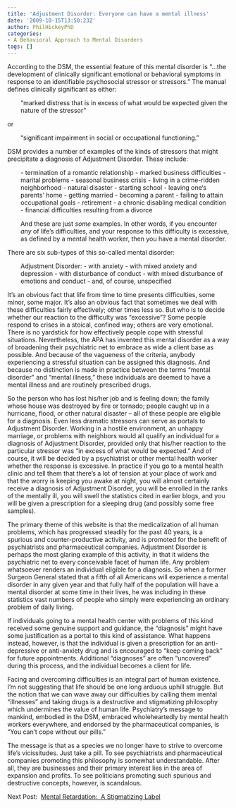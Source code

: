 ```yaml
---
title: 'Adjustment Disorder: Everyone can have a mental illness'
date: '2009-10-15T13:50:23Z'
author: PhilHickeyPhD
categories:
- A Behavioral Approach to Mental Disorders
tags: []
---
```


According to the DSM, the essential feature of this mental disorder is “…the development of clinically significant emotional or behavioral symptoms in response to an identifiable psychosocial stressor or stressors.”  The manual defines clinically significant as either:
<p style="padding-left: 30px;">“marked distress that is in excess of what would be expected given the nature of the stressor”</p>

or
<p style="padding-left: 30px;">“significant impairment in social or occupational functioning.”</p>

DSM provides a number of examples of the kinds of stressors that might precipitate a diagnosis of Adjustment Disorder.  These include:
<p style="padding-left: 30px;">- termination of a romantic relationship
- marked business difficulties
- marital problems
- seasonal business crisis
- living in a crime-ridden neighborhood
- natural disaster
- starting school
- leaving one‘s parents’ home
- getting married
- becoming a parent
- failing to attain occupational goals
- retirement
- a chronic disabling medical condition
- financial difficulties resulting from a divorce
<p style="padding-left: 30px;">And these are just <em>some</em> examples.  In other words, if you encounter <em>any</em> of life’s difficulties, and your response to this difficulty is excessive, as defined by a mental health worker, then you have a mental disorder.</p>

There are six sub-types of this so-called mental disorder:
<p style="padding-left: 30px;">Adjustment Disorder:
- with anxiety
- with mixed anxiety and depression
- with disturbance of conduct
- with mixed disturbance of emotions and conduct
- and, of course, unspecified

It’s an obvious fact that life from time to time presents difficulties, some minor, some major.  It’s also an obvious fact that sometimes we deal with these difficulties fairly effectively; other times less so.  But who is to decide whether our reaction to the difficulty was “excessive”?  Some people respond to crises in a stoical, confined way; others are very emotional.  There is no yardstick for how effectively people cope with stressful situations.  Nevertheless, the APA has invented this mental disorder as a way of broadening their psychiatric net to embrace as wide a client base as possible.  And because of the vagueness of the criteria, anybody experiencing a stressful situation can be assigned this diagnosis.  And because no distinction is made in practice between the terms “mental disorder" and “mental illness,” these individuals are deemed to have a mental illness and are routinely prescribed drugs.

So the person who has lost his/her job and is feeling down; the family whose house was destroyed by fire or tornado; people caught up in a hurricane, flood, or other natural disaster – all of these people are eligible for a diagnosis.  Even less dramatic stressors can serve as portals to Adjustment Disorder.  Working in a hostile environment, an unhappy marriage, or problems with neighbors would all qualify an individual for a diagnosis of Adjustment Disorder, provided only that his/her reaction to the particular stressor was “in excess of what would be expected.”  And of course, it will be decided by a psychiatrist or other mental health worker whether the response is excessive.  In practice if you go to a mental health clinic and tell them that there’s a lot of tension at your place of work and that the worry is keeping you awake at night, you will almost certainly receive a diagnosis of Adjustment Disorder, you will be enrolled in the ranks of the mentally ill, you will swell the statistics cited in earlier blogs, and you will be given a prescription for a sleeping drug (and possibly some free samples).

The primary theme of this website is that the medicalization of all human problems, which has progressed steadily for the past 40 years, is a spurious and counter-productive activity, and is promoted for the benefit of psychiatrists and pharmaceutical companies.  Adjustment Disorder is perhaps the most glaring example of this activity, in that it widens the psychiatric net to every conceivable facet of human life.  Any problem whatsoever renders an individual eligible for a diagnosis.  So when a former Surgeon General stated that a fifth of all Americans will experience a mental disorder in any given year and that fully half of the population will have a mental disorder at some time in their lives, he was including in these statistics vast numbers of people who simply were experiencing an ordinary problem of daily living.

If individuals going to a mental health center with problems of this kind received some genuine support and guidance, the “diagnosis” might have some justification as a portal to this kind of assistance.  What happens instead, however, is that the individual is given a prescription for an anti-depressive or anti-anxiety drug and is encouraged to “keep coming back” for future appointments.  Additional “diagnoses” are often “uncovered” during this process, and the individual becomes a client for life.

Facing and overcoming difficulties is an integral part of human existence. I’m not suggesting that life should be one long arduous uphill struggle.  But the notion that we can wave away our difficulties by calling them mental “illnesses” and taking drugs is a destructive and stigmatizing philosophy which undermines the value of human life.  Psychiatry’s message to mankind, embodied in the DSM, embraced wholeheartedly by mental health workers everywhere, and endorsed by the pharmaceutical companies, is
“You can’t cope without our pills.”

The message is that as a species we no longer have to strive to overcome life’s vicissitudes.  Just take a pill.  To see psychiatrists and pharmaceutical companies promoting this philosophy is somewhat understandable.  After all, they are businesses and their primary interest lies in the area of expansion and profits.  To see politicians promoting such spurious and destructive concepts, however, is scandalous.

Next Post:  <a href="https://www.behaviorismandmentalhealth.com/2009/12/06/mental-retardation-a-stigmatizing-label/">Mental Retardation:  A Stigmatizing Label</a>